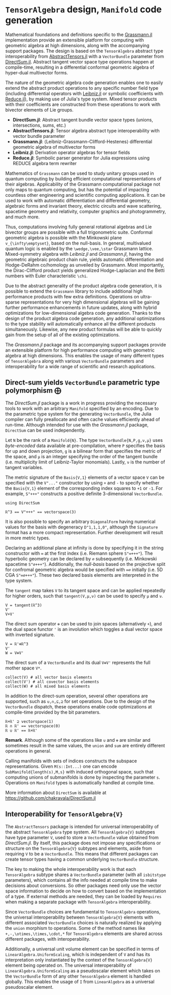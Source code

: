 # `TensorAlgebra` design, `Manifold` code generation

Mathematical foundations and definitions specific to the [Grassmann.jl](https://github.com/chakravala/Grassmann.jl) implementation provide an extensible platform for computing with geometric algebra at high dimensions, along with the accompanying support packages. 
The design is based on the `TensorAlgebra` abstract type interoperability from [AbstractTensors.jl](https://github.com/chakravala/AbstractTensors.jl) with a `VectorBundle` parameter from [DirectSum.jl](https://github.com/chakravala/DirectSum.jl).
Abstract tangent vector space type operations happen at compile-time, resulting in a differential conformal geometric algebra of hyper-dual multivector forms.

The nature of the geometric algebra code generation enables one to easily extend the abstract product operations to any specific number field type (including differential operators with [Leibniz.jl](https://github.com/chakravala/Leibniz.jl) or symbolic coefficients with [Reduce.jl](https://github.com/chakravala/Reduce.jl)), by making use of Julia's type system. Mixed tensor products with their coefficients are constructed from these operations to work with bivector elements of Lie groups.

* **DirectSum.jl**: Abstract tangent bundle vector space types (unions, intersections, sums, etc.)
* **AbstractTensors.jl**: Tensor algebra abstract type interoperability with vector bundle parameter
* **Grassmann.jl**: ⟨Leibniz-Grassmann-Clifford-Hestenes⟩ differential geometric algebra of multivector forms
* **Leibniz.jl**: Derivation operator algebras for tensor fields
* **Reduce.jl**: Symbolic parser generator for Julia expressions using REDUCE algebra term rewriter

Mathematics of `Grassmann` can be used to study unitary groups used in quantum computing by building efficient computational representations of their algebras.
Applicability of the Grassmann computational package not only maps to quantum computing, but has the potential of impacting countless other engineering and scientific computing applications.
It can be used to work with automatic differentiation and differential geometry, algebraic forms and invariant theory, electric circuits and wave scattering, spacetime geometry and relativity, computer graphics and photogrammetry, and much more.

Thus, computations involving fully general rotational algebras and Lie bivector groups are possible with a full trigonometric suite.
Conformal geometric algebra is possible with the Minkowski plane ``v_{\infty\emptyset}``, based on the null-basis.
In general, multivalued quantum logic is enabled by the ``\wedge,\vee,\star`` Grassmann lattice.
Mixed-symmetry algebra with *Leibniz.jl* and *Grassmann.jl*, having the geometric algebraic product chain rule, yields automatic differentiation and Hodge-DeRahm co/homology  as unveiled by Grassmann.
Most importantly, the Dirac-Clifford product yields generalized Hodge-Laplacian and the Betti numbers with Euler characteristic ``\chi``.

Due to the abstract generality of the product algebra code generation, it is possible to extend the `Grassmann` library to include additional high performance products with few extra definitions.
Operations on ultra-sparse representations for very high dimensional algebras will be gaining further performance enhancements in future updates, along with hybrid optimizations for low-dimensional algebra code generation.
Thanks to the design of the product algebra code generation, any additional optimizations to the type stability will automatically enhance all the different products simultaneously.
Likewise, any new product formulas will be able to quickly gain from the setup of all of the existing optimizations.

The *Grassmann.jl* package and its accompanying support packages provide an extensible platform for high performance computing with geometric algebra at high dimensions.
This enables the usage of many different types of `TensorAlgebra` along with various `VectorBundle` parameters and interoperability for a wide range of scientific and research applications.

## Direct-sum yields `VectorBundle` parametric type polymorphism ⨁

The *DirectSum.jl* package is a work in progress providing the necessary tools to work with an arbitrary `Manifold` specified by an encoding.
Due to the parametric type system for the generating `VectorBundle`, the Julia compiler can fully preallocate and often cache values efficiently ahead of run-time.
Although intended for use with the *Grassmann.jl* package, `DirectSum` can be used independently.

Let `N` be the rank of a `Manifold{N}`.
The type `VectorBundle{N,P,g,ν,μ}` uses *byte-encoded* data available at pre-compilation, where
`P` specifies the basis for up and down projection,
`g` is a bilinear form that specifies the metric of the space,
and `μ` is an integer specifying the order of the tangent bundle (i.e. multiplicity limit of Leibniz-Taylor monomials). Lastly, `ν` is the number of tangent variables.

The metric signature of the `Basis{V,1}` elements of a vector space `V` can be specified with the `V"..."` constructor by using `+` and `-` to specify whether the `Basis{V,1}` element of the corresponding index squares to `+1` or `-1`.
For example, `S"+++"` constructs a positive definite 3-dimensional `VectorBundle`.
```@setup ds
using DirectSum
```
```@repl ds
ℝ^3 == V"+++" == vectorspace(3)
```
It is also possible to specify an arbitrary `DiagonalForm` having numerical values for the basis with degeneracy `D"1,1,1,0"`, although the `Signature` format has a more compact representation.
Further development will result in more metric types.

Declaring an additional plane at infinity is done by specifying it in the string constructor with `∞` at the first index (i.e. Riemann sphere `S"∞+++"`). The hyperbolic geometry can be declared by `∅` subsequently (i.e. Minkowski spacetime `S"∅+++"`).
Additionally, the *null-basis* based on the projective split for confromal geometric algebra would be specified with `∞∅` initially (i.e. 5D CGA `S"∞∅+++"`). These two declared basis elements are interpreted in the type system.

The `tangent` map takes `V` to its tangent space and can be applied repeatedly for higher orders, such that `tangent(V,μ,ν)` can be used to specify `μ` and `ν`.
```@repl ds
V = tangent(ℝ^3)
V'
V+V'
```
The direct sum operator `⊕` can be used to join spaces (alternatively `+`), and the dual space functor `'` is an involution which toggles a dual vector space with inverted signature.
```@repl ds
V = ℝ'⊕ℝ^3
V'
W = V⊕V'
```
The direct sum of a `VectorBundle` and its dual `V⊕V'` represents the full mother space `V*`.
```@repl ds
collect(V) # all vector basis elements
collect(V') # all covector basis elements
collect(W) # all mixed basis elements
```
In addition to the direct-sum operation, several other operations are supported, such as `∪,∩,⊆,⊇` for set operations.
Due to the design of the `VectorBundle` dispatch, these operations enable code optimizations at compile-time provided by the bit parameters.
```@repl ds
ℝ+ℝ' ⊇ vectorspace(1)
ℝ ∩ ℝ' == vectorspace(0)
ℝ ∪ ℝ' == ℝ+ℝ'
```
**Remark**. Although some of the operations like `∪` and `⊕` are similar and sometimes result in the same values, the `union` and `sum` are entirely different operations in general.

Calling manifolds with sets of indices constructs the subspace representations.
Given `M(s::Int...)` one can encode `SubManifold{length(s),M,s}` with induced orthogonal space, such that computing unions of submanifolds is done by inspecting the parameter `s`.
Operations on `Manifold` types is automatically handled at compile time.

More information about `DirectSum` is available  at https://github.com/chakravala/DirectSum.jl

## Interoperability for `TensorAlgebra{V}`

The `AbstractTensors` package is intended for universal interoperability of the abstract `TensorAlgebra` type system.
All `TensorAlgebra{V}` subtypes have type parameter `V`, used to store a `VectorBundle` value obtained from *DirectSum.jl*.
By itself, this package does not impose any specifications or structure on the `TensorAlgebra{V}` subtypes and elements, aside from requiring `V` to be a `VectorBundle`.
This means that different packages can create tensor types having a common underlying `VectorBundle` structure.

The key to making the whole interoperability work is that each `TensorAlgebra` subtype shares a `VectorBundle` parameter (with all `isbitstype` parameters), which contains all the info needed at compile time to make decisions about conversions. So other packages need only use the vector space information to decide on how to convert based on the implementation of a type. If external methods are needed, they can be loaded by `Requires` when making a separate package with `TensorAlgebra` interoperability.

Since `VectorBundle` choices are fundamental to `TensorAlgebra` operations, the universal interoperability between `TensorAlgebra{V}` elements with different associated `VectorBundle` choices is naturally realized by applying the `union` morphism to operations.
Some of the method names like `+,-,\otimes,\times,\cdot,*` for `TensorAlgebra` elements are shared across different packages, with interoperability.

Additionally, a universal unit volume element can be specified in terms of `LinearAlgebra.UniformScaling`, which is independent of `V` and has its interpretation only instantiated by the context of the `TensorAlgebra{V}` element being operated on.
The universal interoperability of `LinearAlgebra.UniformScaling` as a pseudoscalar element which takes on the `VectorBundle` form of any other `TensorAlgebra` element is handled globally.
This enables the usage of `I` from `LinearAlgebra` as a universal pseudoscalar element.
